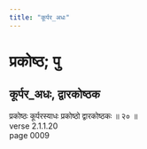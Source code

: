 ```yaml
---
title: "कूर्पर_अधः"
---
```


# प्रकोष्ठ; पु
## कूर्पर_अधः, द्वारकोष्ठक
प्रकोष्ठः कूर्परस्याधः प्रकोष्ठो द्वारकोष्ठकः ॥ २० ॥<br />verse 2.1.1.20<br />page 0009

